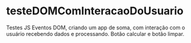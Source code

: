 # testeDOMComInteracaoDoUsuario
Testes JS Eventos DOM, criando um app de soma, com interação com o usuário recebendo dados e processando. Botão calcular e botão limpar.
